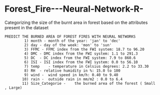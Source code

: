 # Forest_Fire---Neural-Network-R-
Categorizing the size of the burnt area in forest based on the attributes present in the dataset

    PREDICT THE BURNED AREA OF FOREST FIRES WITH NEURAL NETWORKS
             1) month - month of the year: 'jan' to 'dec'
             2) day - day of the week: 'mon' to 'sun'
             3) FFMC - FFMC index from the FWI system: 18.7 to 96.20
             4) DMC	- DMC index from the FWI system: 1.1 to 291.3
             5) DC	- DC index from the FWI system: 7.9 to 860.6
             6) ISI	- ISI index from the FWI system: 0.0 to 56.10
             7) temp	- temperature in Celsius degrees: 2.2 to 33.30
             8) RH	- relative humidity in %: 15.0 to 100
             9) wind -	wind speed in km/h: 0.40 to 9.40
            10) rain -	outside rain in mm/m2 : 0.0 to 6.4
            11) Size_Categorie -	the burned area of the forest ( Small , Large)
